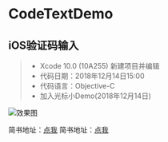 # CodeTextDemo

## iOS验证码输入

> * Xcode 10.0 (10A255) 新建项目并编辑
> * 代码日期：2018年12月14日15:00
> * 代码语言：Objective-C
> * 加入光标小Demo(2018年12月14日)

![效果图](https://github.com/HouWan/CodeTextDemo/blob/master/Screen.png)

简书地址：[点我](https://www.jianshu.com/p/23f7be3677be)
简书地址：[点我](https://www.jianshu.com/p/23f7be3677be)


